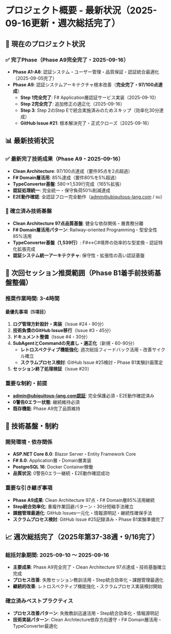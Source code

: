 # プロジェクト概要 - 最新状況（2025-09-16更新・週次総括完了）

## 🎯 現在のプロジェクト状況

### ✅ 完了Phase（Phase A9完全完了・2025-09-16）
- **Phase A1-A8**: 認証システム・ユーザー管理・品質保証・認証統合最適化（2025-09-05完了）
- **Phase A9**: 認証システムアーキテクチャ根本改善（**完全完了・97/100点達成**）
  - **Step 1完全完了**: F# Application層認証サービス実装（2025-09-10）
  - **Step 2完全完了**: 追加修正の適正化（2025-09-16）
  - **Step 3**: Step 2のStep Eで統合実施済みのためスキップ（効率化30分達成）
  - **GitHub Issue #21**: 根本解決完了・正式クローズ（2025-09-16）

## 📊 最新技術状況

### ✅ 最新完了技術成果（Phase A9・2025-09-16）
- **Clean Architecture**: 97/100点達成（要件95点を2点超過）
- **F# Domain層活用**: 85%達成（要件80%を5%超過）
- **TypeConverter基盤**: 580→1,539行完成（165%拡張）
- **認証処理統一**: 完全統一・保守負荷50%削減達成
- **E2E動作確認**: 全認証フロー完全動作（admin@ubiquitous-lang.com / su）

### 🎯 確立済み技術基盤
- **Clean Architecture 97点品質基盤**: 健全な依存関係・層責務分離
- **F# Domain層活用パターン**: Railway-oriented Programming・型安全性85%活用
- **TypeConverter基盤（1,539行）**: F#↔C#境界の効率的な型変換・認証特化拡張完成
- **認証システム統一アーキテクチャ**: 保守性・拡張性の高い認証基盤

## 🔄 次回セッション推奨範囲（Phase B1着手前技術基盤整備）

### **推奨作業時間**: 3-4時間

#### 最優先事項（5項目）
1. **ログ管理方針設計・実装**（Issue #24・90分）
2. **技術負債のGitHub Issue移行**（Issue #3・45分）  
3. **ドキュメント整備**（Issue #4・30分）
4. **SubAgentとCommandの見直し・適正化**（新規・60-90分）
   - **レトロスペクティブ機能強化**: 週次総括フィードバック活用・改善サイクル確立
   - **スクラムプロセス検討**: GitHub Issue #25検討・Phase B1実験計画策定
5. **セッション終了処理検証**（Issue #20）

### 重要な制約・前提
- **admin@ubiquitous-lang.com認証**: 完全保護必須・E2E動作確認済み
- **0警告0エラー状態**: 継続維持必須
- **既存機能**: Phase A9完了品質維持

## 🏢 技術基盤・制約

### **開発環境・依存関係**
- **ASP.NET Core 8.0**: Blazor Server・Entity Framework Core
- **F# 8.0**: Application層・Domain層実装
- **PostgreSQL 16**: Docker Container稼働
- **品質状況**: 0警告0エラー継続・E2E動作確認成功

### **重要な引き継ぎ事項**
- **Phase A9成果**: Clean Architecture 97点・F# Domain層85%活用継続
- **Step統合効率化**: 重複作業回避パターン・30分短縮手法確立
- **課題管理最適化**: GitHub Issues一元化・情報源明記・継続性確保手法
- **スクラムプロセス検討**: GitHub Issue #25記録済み・Phase B1実験準備完了

## 📈 週次総括完了（2025年第37-38週・9/16完了）

### 総括対象期間: 2025-09-10 ～ 2025-09-16
- **主要成果**: Phase A9完全完了・Clean Architecture 97点達成・技術基盤確立完成
- **プロセス改善**: 失敗セッション教訓活用・Step統合効率化・課題管理最適化
- **継続的改善**: レトロスペクティブ機能強化・スクラムプロセス実装検討開始

### 確立済みベストプラクティス
- **プロセス改善パターン**: 失敗教訓迅速活用・Step統合効率化・情報源明記
- **技術実装パターン**: Clean Architecture依存方向遵守・F# Domain層活用・TypeConverter最適化